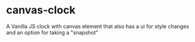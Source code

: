 # canvas-clock
A Vanilla JS clock with canvas element that also has a ui for style changes and an option for taking a "snapshot"
